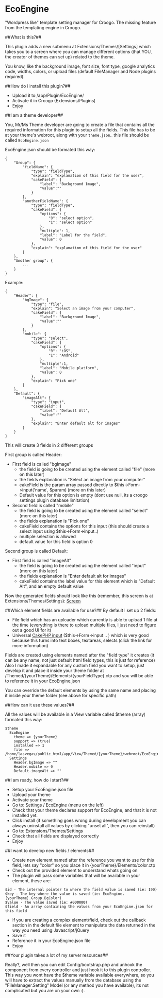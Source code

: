 EcoEngine
=========

"Wordpress like" template setting manager for Croogo. The missing feature from the templating engine in Croogo.

##What is this?##

This plugin adds a new submenu at Extensions/Themes/[Settings] which takes you to a screen where you can manage different options (that YOU, the creator of themes can set up) related to the theme.

You know, like the background image, font size, font type, google analytics code, widths, colors, or upload files (default FileManager and Node plugins required).

##How do i install this plugin?##

- Upload it to /app/Plugin/EcoEngine/
- Activate it in Croogo (Extensions/Plugins)
- Enjoy

##I am a theme developer##

You, Mr/Ms Theme developer are going to create a file that contains all the required information for this plugin to setup all the fields. This file has to be at your theme's webroot, along with your ``theme.json``.. this file should be called ``EcoEngine.json`` 

EcoEngine.json should be formated this way:
````
{
    "Group": {
        "fieldName": {
            "type": "fieldType",
            "explain": "explanation of this field for the user",
            "cakeField": {
                "label": "Background Image",
                "value":""
            }
        },
        "anotherFieldName": {
            "type": "fieldType",
            "cakeField": {
                "options": {
                    "0": "select option",
                    "1": "select option"
                },
                "multiple": 1,
                "label": "Label for the field",
                "value": 0
            },
            "explain": "explanation of this field for the user"
        }
    },
    "Another group": {
        ...
    }
}
````

Example:
````
{
    "Header": {
        "bgImage": {
            "type": "file",
            "explain": "Select an image from your computer",
            "cakeField": {
                "label": "Background Image",
                "value":""
            }
        },
        "mobile": {
            "type": "select",
            "cakeField": {
                "options": {
                    "0": "iOS",
                    "1": "Android"
                },
                "multiple":1,
                "label": "Mobile platform",
                "value": 0
            },
            "explain": "Pick one"
        }
    },
    "Default": {
        "imageAlt": {
            "type": "input",
            "cakeField": {
                "label": "Default Alt",
                "value":""
            },
            "explain": "Enter default alt for images"
        }
    }
}
````

This will create 3 fields in 2 different groups

First group is called Header:
  - First field is called "bgImage"
    - the field is going to be created using the element called "file" (more on this later)
    - the fields explanation is "Select an image from your computer"
    - cakeField is the param array passed directly to $this->Form->input('name', $param) (more on this later)
    - Default value for this option is empty (dont use null, its a croogo settings plugin database limitation)
  - Second field is called "mobile"
    - the field is going to be created using the element called "select" (more on this later)
    - the fields explanation is "Pick one"
    - cakeField contains the options for this input (this should create a select input using $this->Form->input..)
    - multiple selection is allowed
    - default value for this field is option 0

Second group is called Default:
  - First field is called "imageAlt"
    - the field is going to be created using the element called "input" (more on this later)
    - the fields explanation is "Enter default alt for images"
    - cakeField contains the label value for this element which is "Default Alt", and an empty default value

Now the generated fields should look like this (remember, this screen is at Extensions/Themes/Settings):
[Screen](http://ecor.me/static/fieldPreview.png "Screen")

##Which element fields are available for use?##
By default I set up 2 fields:

- File field which has an uploader which currently is able to upload 1 file at the time (everything is there to upload multiple files, i just need to figure out a good UI for it)
- Universal [CakePHP input](http://book.cakephp.org/2.0/en/core-libraries/helpers/form.html#FormHelper::input) ($this->Form->input .. ) which is very good because this turns into text boxes, textareas, selects (click the link for more information)

Fields are created using elements named after the "field type" it creates (it can be any name, not just default html field types, this is just for reference)
Also I made it expandable for any custom field you want to setup, just develop it and place it inside your theme folder at /Themed/{yourTheme}/Elements/{yourFieldType}.ctp and you will be able to reference it in your EcoEngine.json

You can override the default elements by using the same name and placing it inside your theme folder (see above for specific path)

##How can it use these values?##

All the values will be available in a View variable called $theme (array) formated this way:
````
$theme
  EcoEngine
    theme => {yourTheme}
    support => (true)
    installed => 1
    file => /home/lasvegas/public_html/app/View/Themed/{yourTheme}/webroot/EcoEngine.json
  Settings
    Header.bgImage => ""
    Header.mobile => 0
    Default.imageAlt => ""
````
##I am ready, how do i start?##

- Setup your EcoEngine.json file
- Upload your theme
- Activate your theme
- Go to: Settings / EcoEngine (menu on the left)
- Check that your theme declares support for EcoEngine, and that it is not installed yet.
- Click install (if something goes wrong during development you can always uninstall all values by clicking "unset all", then you can reinstall)
- Go to: Extensions/Themes/Settings
- Check that all fields are displayed correctly
- Enjoy


##I want to develop new fields / elements##

- Create new element named after the reference you want to use for this field, lets say "color" so you place it in {yourTheme}/Elements/color.ctp
- Check out the provided element to understand whats going on
- The plugin will pass some variables that will be available in your element, these are:
````
$id - The internal pointer to where the field value is saved (ie: 190)
$key - The key where the value is saved (ie: EcoEngine.{yourTheme}.Group.BgColor)
$value - The value saved (ie: #000000)
$field - An array containing the values from your EcoEngine.json for this field

````
- If you are creating a complex element/field, check out the callback section in the default file element to manipulate the data returned in the way you need using Javascript/jQuery
- Save it
- Reference it in your EcoEngine.json file
- Enjoy

##Your plugin takes a lot of my server resources##

Really?, well then you can edit Config/bootstrap.php and unhook the component from every controller and just hook it to this plugin controller.
This way you wont have the $theme variable available everywhere, so you will have to extract the values manually from the database using the "FileManager.Setting" Model (or any method you have available), its not complicated but you are on your own :).
